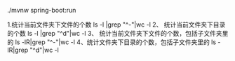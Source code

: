 ./mvnw spring-boot:run

1.统计当前文件夹下文件的个数
ls -l |grep "^-"|wc -l
2、 统计当前文件夹下目录的个数
ls -l |grep "^d"|wc -l
3、 统计当前文件夹下文件的个数，包括子文件夹里的
ls -lR|grep "^-"|wc -l
4、统计文件夹下目录的个数，包括子文件夹里的
ls -lR|grep "^d"|wc -l
